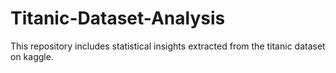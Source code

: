# Titanic-Dataset-Analysis
This repository includes statistical insights extracted from the titanic dataset on kaggle.
